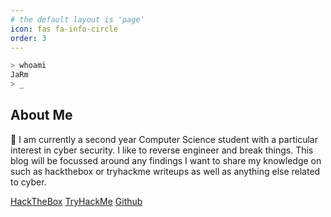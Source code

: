 ```yaml
---
# the default layout is 'page'
icon: fas fa-info-circle
order: 3
---
```

```sh 
> whoami
JaRm
> _
```

## About Me
👋 I am currently a second year Computer Science student with a particular interest in cyber security. I like to reverse engineer and break things. This blog will be focussed around any findings I want to share my knowledge on such as hackthebox or tryhackme writeups as well as anything else related to cyber.


[HackTheBox](https://www.hackthebox.com/home/users/profile/397057)
[TryHackMe](https://tryhackme.com/p/JRm)
[Github](https://github.com/JaRm222)
